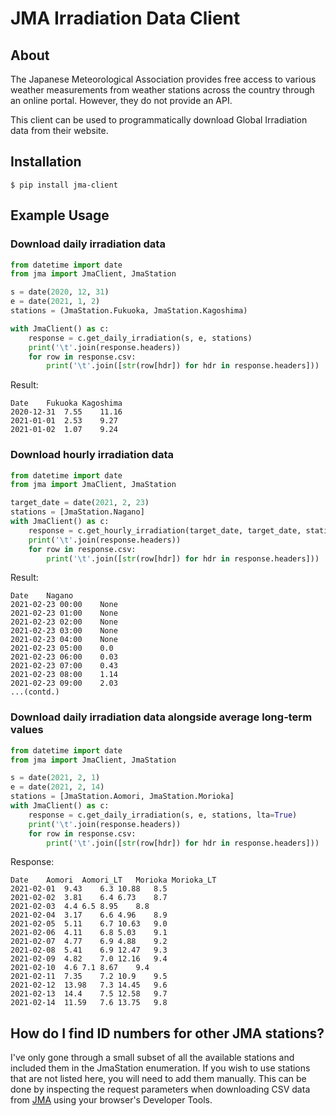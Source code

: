 # JMA Irradiation Data Client

## About

The Japanese Meteorological Association provides free access to various weather measurements from weather stations across the country through an online portal. However, they do not provide an API.

This client can be used to programmatically download Global Irradiation data from their website.

## Installation

```
$ pip install jma-client
```

## Example Usage

### Download daily irradiation data

```python
from datetime import date
from jma import JmaClient, JmaStation

s = date(2020, 12, 31)
e = date(2021, 1, 2)
stations = (JmaStation.Fukuoka, JmaStation.Kagoshima)

with JmaClient() as c:
    response = c.get_daily_irradiation(s, e, stations)
    print('\t'.join(response.headers))
    for row in response.csv:
        print('\t'.join([str(row[hdr]) for hdr in response.headers]))
```

Result:
```
Date	Fukuoka	Kagoshima
2020-12-31	7.55	11.16
2021-01-01	2.53	9.27
2021-01-02	1.07	9.24
```

### Download hourly irradiation data

```python
from datetime import date
from jma import JmaClient, JmaStation

target_date = date(2021, 2, 23)
stations = [JmaStation.Nagano]
with JmaClient() as c:
    response = c.get_hourly_irradiation(target_date, target_date, stations)
    print('\t'.join(response.headers))
    for row in response.csv:
        print('\t'.join([str(row[hdr]) for hdr in response.headers]))
```

Result:
```
Date	Nagano
2021-02-23 00:00	None
2021-02-23 01:00	None
2021-02-23 02:00	None
2021-02-23 03:00	None
2021-02-23 04:00	None
2021-02-23 05:00	0.0
2021-02-23 06:00	0.03
2021-02-23 07:00	0.43
2021-02-23 08:00	1.14
2021-02-23 09:00	2.03
...(contd.)
```

### Download daily irradiation data alongside average long-term values

```python
from datetime import date
from jma import JmaClient, JmaStation

s = date(2021, 2, 1)
e = date(2021, 2, 14)
stations = [JmaStation.Aomori, JmaStation.Morioka]
with JmaClient() as c:
    response = c.get_daily_irradiation(s, e, stations, lta=True)
    print('\t'.join(response.headers))
    for row in response.csv:
        print('\t'.join([str(row[hdr]) for hdr in response.headers]))
```

Response:

```
Date	Aomori	Aomori_LT	Morioka	Morioka_LT
2021-02-01	9.43	6.3	10.88	8.5
2021-02-02	3.81	6.4	6.73	8.7
2021-02-03	4.4	6.5	8.95	8.8
2021-02-04	3.17	6.6	4.96	8.9
2021-02-05	5.11	6.7	10.63	9.0
2021-02-06	4.11	6.8	5.03	9.1
2021-02-07	4.77	6.9	4.88	9.2
2021-02-08	5.41	6.9	12.47	9.3
2021-02-09	4.82	7.0	12.16	9.4
2021-02-10	4.6	7.1	8.67	9.4
2021-02-11	7.35	7.2	10.9	9.5
2021-02-12	13.98	7.3	14.45	9.6
2021-02-13	14.4	7.5	12.58	9.7
2021-02-14	11.59	7.6	13.75	9.8
```

## How do I find ID numbers for other JMA stations?

I've only gone through a small subset of all the available stations and included them in the JmaStation enumeration. If you wish to use stations that are not listed here, you will need to add them manually. This can be done by inspecting the request parameters when downloading CSV data from [JMA](https://www.data.jma.go.jp/gmd/risk/obsdl/index.php) using your browser's Developer Tools.